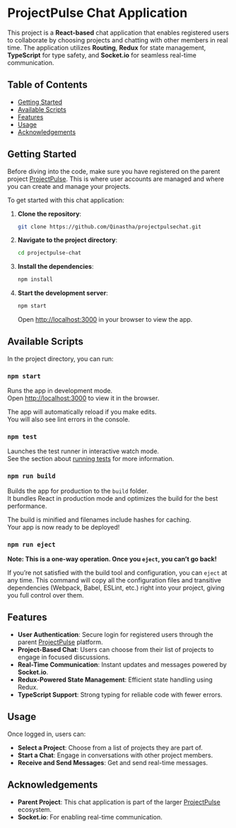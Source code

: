 # ProjectPulse Chat Application

This project is a **React-based** chat application that enables registered users to collaborate by choosing projects and chatting with other members in real time. The application utilizes **Routing**, **Redux** for state management, **TypeScript** for type safety, and **Socket.io** for seamless real-time communication.

## Table of Contents

- [Getting Started](#getting-started)
- [Available Scripts](#available-scripts)
- [Features](#features)
- [Usage](#usage)
- [Acknowledgements](#acknowledgements)

## Getting Started

Before diving into the code, make sure you have registered on the parent project [ProjectPulse](https://github.com/AntoxaAlex/ProjectPulse.git). This is where user accounts are managed and where you can create and manage your projects.

To get started with this chat application:

1. **Clone the repository**:
   ```bash
   git clone https://github.com/Qinastha/projectpulsechat.git
   ```
2. **Navigate to the project directory**:
   ```bash
   cd projectpulse-chat
   ```
3. **Install the dependencies**:
   ```bash
   npm install
   ```
4. **Start the development server**:
   ```bash
   npm start
   ```
   Open [http://localhost:3000](http://localhost:3000) in your browser to view the app.

## Available Scripts

In the project directory, you can run:

### `npm start`

Runs the app in development mode.\
Open [http://localhost:3000](http://localhost:3000) to view it in the browser.

The app will automatically reload if you make edits.\
You will also see lint errors in the console.

### `npm test`

Launches the test runner in interactive watch mode.\
See the section about [running tests](https://facebook.github.io/create-react-app/docs/running-tests) for more information.

### `npm run build`

Builds the app for production to the `build` folder.\
It bundles React in production mode and optimizes the build for the best performance.

The build is minified and filenames include hashes for caching.\
Your app is now ready to be deployed!

### `npm run eject`

**Note: This is a one-way operation. Once you `eject`, you can’t go back!**

If you’re not satisfied with the build tool and configuration, you can `eject` at any time. This command will copy all the configuration files and transitive dependencies (Webpack, Babel, ESLint, etc.) right into your project, giving you full control over them.

## Features

- **User Authentication**: Secure login for registered users through the parent [ProjectPulse](https://github.com/AntoxaAlex/ProjectPulse.git) platform.
- **Project-Based Chat**: Users can choose from their list of projects to engage in focused discussions.
- **Real-Time Communication**: Instant updates and messages powered by **Socket.io**.
- **Redux-Powered State Management**: Efficient state handling using Redux.
- **TypeScript Support**: Strong typing for reliable code with fewer errors.

## Usage

Once logged in, users can:

- **Select a Project**: Choose from a list of projects they are part of.
- **Start a Chat**: Engage in conversations with other project members.
- **Receive and Send Messages**: Get and send real-time messages.

## Acknowledgements

- **Parent Project**: This chat application is part of the larger [ProjectPulse](https://github.com/AntoxaAlex/ProjectPulse.git) ecosystem.
- **Socket.io**: For enabling real-time communication.